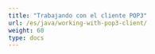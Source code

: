```yaml
---
title: "Trabajando con el cliente POP3"
url: /es/java/working-with-pop3-client/
weight: 60
type: docs
---
```



